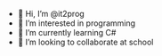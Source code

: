 - 👋 Hi, I’m @it2prog
- 👀 I’m interested in programming
- 🌱 I’m currently learning C#
- 💞️ I’m looking to collaborate at school

<!---
it2prog/it2prog is a ✨ special ✨ repository because its `README.md` (this file) appears on your GitHub profile.
You can click the Preview link to take a look at your changes.
--->

